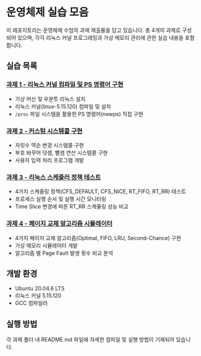 # 운영체제 실습 모음

이 레포지토리는 운영체제 수업의 과제 제출물을 담고 있습니다. 총 4개의 과제로 구성되어 있으며, 각각 리눅스 커널 프로그래밍과 가상 메모리 관리에 관한 실습 내용을 포함합니다.

## 실습 목록

### [과제 1 - 리눅스 커널 컴파일 및 PS 명령어 구현](./practice_1/)
- 가상 머신 및 우분투 리눅스 설치
- 리눅스 커널(linux-5.15.120) 컴파일 및 설치
- `/proc` 파일 시스템을 활용한 PS 명령어(newps) 직접 구현

### [과제 2 - 커스텀 시스템콜 구현](./practice_2/)
- 자릿수 역순 변경 시스템콜 구현
- 부호 바꾸어 덧셈, 뺄셈 연산 시스템콜 구현
- 사용자 입력 처리 프로그램 개발

### [과제 3 - 리눅스 스케줄러 정책 테스트](./practice_3/)
- 4가지 스케줄링 정책(CFS_DEFAULT, CFS_NICE, RT_FIFO, RT_RR) 테스트
- 프로세스 실행 순서 및 실행 시간 모니터링
- Time Slice 변경에 따른 RT_RR 스케줄링 성능 비교

### [과제 4 - 페이지 교체 알고리즘 시뮬레이터](./practice_4/)
- 4가지 페이지 교체 알고리즘(Optimal, FIFO, LRU, Second-Chance) 구현
- 가상 메모리 시뮬레이터 개발
- 알고리즘 별 Page Fault 발생 횟수 비교 분석

## 개발 환경
- Ubuntu 20.04.6 LTS
- 리눅스 커널 5.15.120
- GCC 컴파일러

## 실행 방법
각 과제 폴더 내 README.md 파일에 자세한 컴파일 및 실행 방법이 기재되어 있습니다.